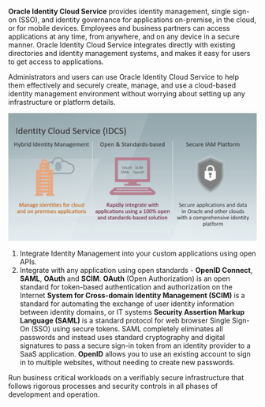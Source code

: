 **Oracle Identity Cloud Service** provides identity management, single sign-on (SSO), and identity governance for applications on-premise, in the cloud, or for mobile devices. Employees and business partners can access applications at any time, from anywhere, and on any device in a secure manner. Oracle Identity Cloud Service integrates directly with existing directories and identity management systems, and makes it easy for users to get access to applications. 

Administrators and users can use Oracle Identity Cloud Service to help them effectively and securely create, manage, and use a cloud-based identity management environment without worrying about setting up any infrastructure or platform details.

![IDCS](https://github.com/saschahsp/guides_workshops/blob/master/IDCS/idcs_1.png)

1. Integrate Identity Management into your custom applications using open APIs.
2. Integrate with any application using open standards - **OpenID Connect**, **SAML**, **OAuth** and **SCIM**.
   **OAuth** (Open Authorization) is an open standard for token-based authentication and authorization on the Internet
   **System for Cross-domain Identity Management (SCIM)** is a standard for automating the exchange of user identity information between identity domains, or IT systems
   **Security Assertion Markup Language (SAML)** is a standard protocol for web browser Single Sign-On (SSO) using secure tokens. SAML completely eliminates all passwords and instead uses standard cryptography and digital signatures            to pass a secure sign-in token from an identity provider to a SaaS application.
   **OpenID** allows you to use an existing account to sign in to multiple websites, without needing to create new passwords.

Run business critical workloads on a verifiably secure infrastructure that follows rigorous processes and security controls in all phases of development and operation. 
